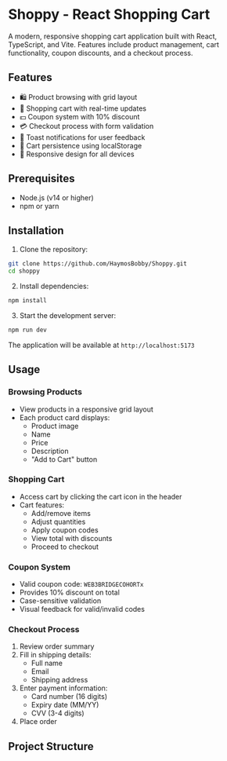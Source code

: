 # Shoppy - React Shopping Cart

A modern, responsive shopping cart application built with React, TypeScript, and Vite. Features include product management, cart functionality, coupon discounts, and a checkout process.

## Features

- 🛍️ Product browsing with grid layout
- 🛒 Shopping cart with real-time updates
- 💵 Coupon system with 10% discount
- 💳 Checkout process with form validation
- 🔔 Toast notifications for user feedback
- 💾 Cart persistence using localStorage
- 📱 Responsive design for all devices

## Prerequisites

- Node.js (v14 or higher)
- npm or yarn

## Installation

1. Clone the repository:

```bash
git clone https://github.com/HaymosBobby/Shoppy.git
cd shoppy
```

2. Install dependencies:

```bash
npm install
```

3. Start the development server:

```bash
npm run dev
```

The application will be available at `http://localhost:5173`

## Usage

### Browsing Products

- View products in a responsive grid layout
- Each product card displays:
  - Product image
  - Name
  - Price
  - Description
  - "Add to Cart" button

### Shopping Cart

- Access cart by clicking the cart icon in the header
- Cart features:
  - Add/remove items
  - Adjust quantities
  - Apply coupon codes
  - View total with discounts
  - Proceed to checkout

### Coupon System

- Valid coupon code: `WEB3BRIDGECOHORTx`
- Provides 10% discount on total
- Case-sensitive validation
- Visual feedback for valid/invalid codes

### Checkout Process

1. Review order summary
2. Fill in shipping details:
   - Full name
   - Email
   - Shipping address
3. Enter payment information:
   - Card number (16 digits)
   - Expiry date (MM/YY)
   - CVV (3-4 digits)
4. Place order

## Project Structure
